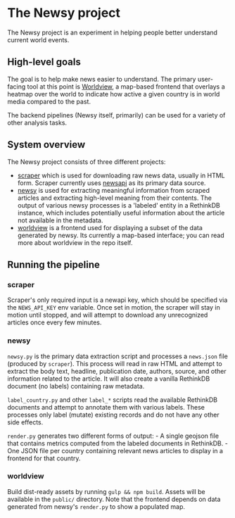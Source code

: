 # The Newsy project
The Newsy project is an experiment in helping people better understand current world events. 

## High-level goals
The goal is to help make news easier to understand. The primary user-facing tool at this point is 
[Worldview](https://github.com/anyweez/worldview), a map-based frontend that overlays a heatmap over the world 
to indicate how active a given country is in world media compared to the past.

The backend pipelines (Newsy itself, primarily) can be used for a variety of other analysis tasks.

## System overview
The Newsy project consists of three different projects:

- [scraper](https://github.com/anyweez/scraper) which is used for downloading raw news data, usually in HTML form. Scraper currently uses [newsapi](https://newsapi.org/) as its primary data source.
- [newsy](https://github.com/anyweez/newsy) is used for extracting meaningful information from scraped articles and extracting high-level meaning from their contents. The output of various newsy processes is a 'labeled' entity in a RethinkDB instance, which includes potentially useful information about the article not available in the metadata.
- [worldview](https://github.com/anyweez/worldview) is a frontend used for displaying a subset of the data generated by newsy. Its currently a map-based interface; you can read more about worldview in the repo itself.

## Running the pipeline 

### scraper
Scraper's only required input is a newapi key, which should be specified via the `NEWS_API_KEY` env variable. Once set in motion, the scraper will stay in motion until stopped, and will attempt to download any unrecognized articles once every few minutes.

### newsy
`newsy.py` is the primary data extraction script and processes a `news.json` file (produced by `scraper`). This process will read in raw HTML and attempt to extract the body text, headline, publication date, authors, source, and other information related to the article. It will also create a vanilla RethinkDB document (no labels) containing raw metadata.

`label_country.py` and other `label_*` scripts read the available RethinkDB documents and attempt to annotate them with various labels. These processes only label (mutate) existing records and do not have any other side effects.

`render.py` generates two different forms of output:
    - A single geojson file that contains metrics computed from the labeled documents in RethinkDB.
    - One JSON file per country containing relevant news articles to display in a frontend for that country.

### worldview 
Build dist-ready assets by running `gulp && npm build`. Assets will be available in the `public/` directory. Note that the frontend depends on data generated from newsy's `render.py` to show a populated map.